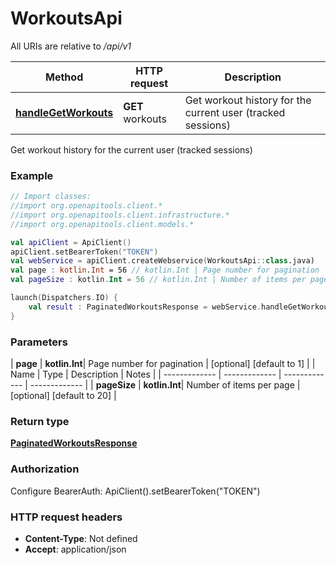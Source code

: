 # WorkoutsApi

All URIs are relative to */api/v1*

| Method | HTTP request | Description |
| ------------- | ------------- | ------------- |
| [**handleGetWorkouts**](WorkoutsApi.md#handleGetWorkouts) | **GET** workouts | Get workout history for the current user (tracked sessions) |



Get workout history for the current user (tracked sessions)

### Example
```kotlin
// Import classes:
//import org.openapitools.client.*
//import org.openapitools.client.infrastructure.*
//import org.openapitools.client.models.*

val apiClient = ApiClient()
apiClient.setBearerToken("TOKEN")
val webService = apiClient.createWebservice(WorkoutsApi::class.java)
val page : kotlin.Int = 56 // kotlin.Int | Page number for pagination
val pageSize : kotlin.Int = 56 // kotlin.Int | Number of items per page

launch(Dispatchers.IO) {
    val result : PaginatedWorkoutsResponse = webService.handleGetWorkouts(page, pageSize)
}
```

### Parameters
| **page** | **kotlin.Int**| Page number for pagination | [optional] [default to 1] |
| Name | Type | Description  | Notes |
| ------------- | ------------- | ------------- | ------------- |
| **pageSize** | **kotlin.Int**| Number of items per page | [optional] [default to 20] |

### Return type

[**PaginatedWorkoutsResponse**](PaginatedWorkoutsResponse.md)

### Authorization


Configure BearerAuth:
    ApiClient().setBearerToken("TOKEN")

### HTTP request headers

 - **Content-Type**: Not defined
 - **Accept**: application/json

